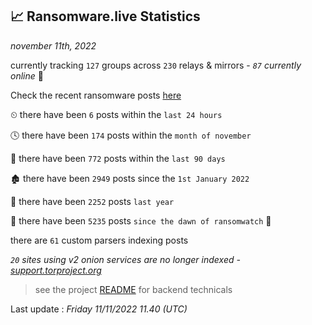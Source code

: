 
## 📈 Ransomware.live Statistics
_november 11th, 2022_

currently tracking `127` groups across `230` relays & mirrors - _`87` currently online_ 📡

Check the recent ransomware posts [here](https://www.ransomware.live/#/recentposts)


⏲ there have been `6` posts within the `last 24 hours`

🕓 there have been `174` posts within the `month of november`

📅 there have been `772` posts within the `last 90 days`

🏚 there have been `2949` posts since the `1st January 2022`

🚀 there have been `2252` posts `last year`

🦕 there have been `5235` posts `since the dawn of ransomwatch` 🐣

there are `61` custom parsers indexing posts

_`20` sites using v2 onion services are no longer indexed - [support.torproject.org](https://support.torproject.org/onionservices/v2-deprecation/)_

> see the project [README](https://github.com/jmousqueton/ransomwatch#readme) for backend technicals



Last update : _Friday 11/11/2022 11.40 (UTC)_

